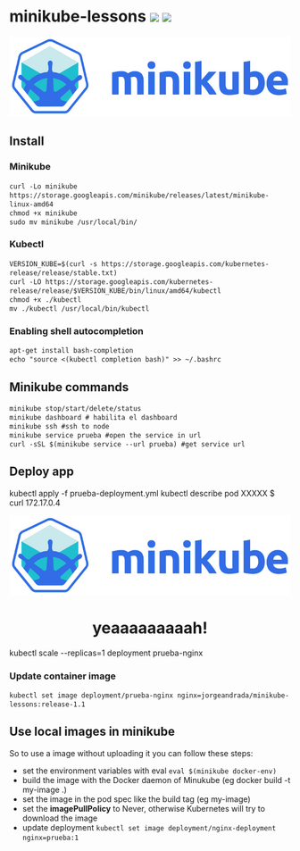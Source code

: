 # minikube-lessons [![](https://images.microbadger.com/badges/image/jorgeandrada/minikube-lessons.svg)](https://microbadger.com/images/jorgeandrada/minikube-lessons "Get your own image badge on microbadger.com") [![](https://images.microbadger.com/badges/version/jorgeandrada/minikube-lessons.svg)](https://microbadger.com/images/jorgeandrada/minikube-lessons "Get your own version badge on microbadger.com")

![](https://raw.githubusercontent.com/jandradap/minikube-lessons/master/minikube.jpg)

## Install

### Minikube
```shell
curl -Lo minikube https://storage.googleapis.com/minikube/releases/latest/minikube-linux-amd64
chmod +x minikube
sudo mv minikube /usr/local/bin/
```

### Kubectl

```shell
VERSION_KUBE=$(curl -s https://storage.googleapis.com/kubernetes-release/release/stable.txt)
curl -LO https://storage.googleapis.com/kubernetes-release/release/$VERSION_KUBE/bin/linux/amd64/kubectl
chmod +x ./kubectl
mv ./kubectl /usr/local/bin/kubectl
```

### Enabling shell autocompletion

```shell
apt-get install bash-completion
echo "source <(kubectl completion bash)" >> ~/.bashrc
```

## Minikube commands

```shell
minikube stop/start/delete/status
minikube dashboard # habilita el dashboard
minikube ssh #ssh to node
minikube service prueba #open the service in url
curl -sSL $(minikube service --url prueba) #get service url
```

## Deploy app
kubectl apply -f prueba-deployment.yml
kubectl describe pod XXXXX
$ curl 172.17.0.4
<!DOCTYPE html>
<html>
  <head>
    <meta charset="UTF-8">
    <title>Updated!</title>
  </head>
  <body>
    <center><img src="minikube.jpg"></center>
    <p><center><h1>yeaaaaaaaaah!</h1></center></p>
  </body>
</html>


kubectl scale --replicas=1 deployment prueba-nginx
### Update container image

```
kubectl set image deployment/prueba-nginx nginx=jorgeandrada/minikube-lessons:release-1.1
```

## Use local images in minikube
So to use a image without uploading it you can follow these steps:

- set the environment variables with eval ```eval $(minikube docker-env)```
- build the image with the Docker daemon of Minukube (eg docker build -t my-image .)
- set the image in the pod spec like the build tag (eg my-image)
- set the **imagePullPolicy** to Never, otherwise Kubernetes will try to download the image
- update deployment ```kubectl set image deployment/nginx-deployment nginx=prueba:1```
